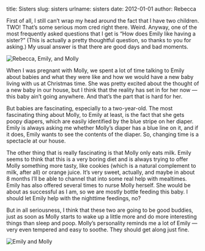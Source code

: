 title: Sisters
slug: sisters
urlname: sisters
date: 2012-01-01
author: Rebecca

First of all, I still can&#x02bc;t wrap my head around the fact that I have two
children. TWO! That&#x02bc;s some serious mom cred right there. Weird. Anyway,
one of the most frequently asked questions that I get is &ldquo;How does Emily
like having a sister?&rdquo; (This is actually a pretty thoughtful question, so
thanks to you for asking.) My usual answer is that there are good days and bad
moments.

<img src="{static}/images/2011-12-21-girls.jpg" alt="Rebecca, Emily, and Molly" class="img-fluid" />

When I was pregnant with Molly, we spent a lot of time talking to Emily about
babies and what they were like and how we would have a new baby living with us
at Christmas time. She was pretty excited about the thought of a new baby in our
house, but I think that the reality has set in for her now &mdash; this baby
ain&#x02bc;t going anywhere. And that&#x02bc;s the part that is hard for her.

But babies are fascinating, especially to a two-year-old. The most fascinating
thing about Molly, to Emily at least, is the fact that she gets poopy diapers,
which are easily identified by the blue stripe on her diaper. Emily is always
asking me whether Molly&#x02bc;s diaper has a blue line on it, and if it does,
Emily wants to see the contents of the diaper. So, changing time is a spectacle
at our house.

The other thing that is really fascinating is that Molly only eats milk. Emily
seems to think that this is a very boring diet and is always trying to offer
Molly something more tasty, like cookies (which is a natural complement to milk,
after all) or orange juice. It&#x02bc;s very sweet, actually, and maybe in about
8 months I&#x02bc;ll be able to channel that into some real help with mealtimes.
Emily has also offered several times to nurse Molly herself. She would be about
as successful as I am, so we are mostly bottle feeding this baby. I should let
Emily help with the nighttime feedings, no?

But in all seriousness, I think that these two are going to be good buddies,
just as soon as Molly starts to wake up a little more and do more interesting
things than sleep and poop. Molly&#x02bc;s personality reminds me a lot of Emily
&mdash; very even tempered and easy to soothe. They should get along just fine.

<img src="{static}/images/2011-12-20-emily-and-molly.jpg" alt="Emily and Molly" class="img-fluid" />
